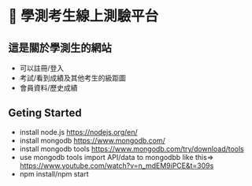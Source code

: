 # :star2: 學測考生線上測驗平台

## 這是關於學測生的網站

* 可以註冊/登入
* 考試/看到成績及其他考生的級距圖
* 會員資料/歷史成績

## Geting Started

* install node.js https://nodejs.org/en/
* install mongodb https://www.mongodb.com/
* install mongodb tools https://www.mongodb.com/try/download/tools
* use mongodb tools import API/data to mongodbb like this=> https://www.youtube.com/watch?v=n_mdEM9iPCE&t=309s
* npm install/npm start
